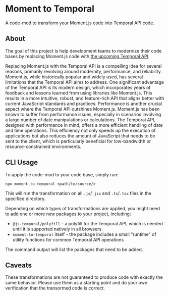 # Moment to Temporal

A code-mod to transform your Moment.js code into Temporal API code.

## About

The goal of this project is help development teams to modernize their code bases by replacing Moment.js code with [the upcoming Temporal API](https://tc39.es/proposal-temporal/docs/).

Replacing Moment.js with the Temporal API is a compelling idea for several reasons, primarily revolving around modernity, performance, and reliability. Moment.js, while historically popular and widely used, has several limitations that the Temporal API aims to address. One significant advantage of the Temporal API is its modern design, which incorporates years of feedback and lessons learned from using libraries like Moment.js. This results in a more intuitive, robust, and feature-rich API that aligns better with current JavaScript standards and practices. Performance is another crucial aspect where the Temporal API outshines Moment.js. Moment.js has been known to suffer from performance issues, especially in scenarios involving a large number of date manipulations or calculations. The Temporal API, designed with performance in mind, offers a more efficient handling of date and time operations. This efficiency not only speeds up the execution of applications but also reduces the amount of JavaScript that needs to be sent to the client, which is particularly beneficial for low-bandwidth or resource-constrained environments.

## CLI Usage

To apply the code-mod to your code base, simply run:

```
npx moment-to-temporal <path/to/source/>
```

This will run the transformation on all `.js`/`.jsx` and `.ts`/`.tsx` files in the specified directory.

Depending on which types of transformations are applied, you might need to add one or more new packages to your project, including:

- `@js-temporal/polyfill` - a polyfill for the Temporal API, which is needed until it is supported natively in all browsers
- `moment-to-temporal` itself - the package includes a small "runtime" of utility functions for common Temporal API operations

The command output will list the packages that need to be added.

## Caveats

These transformations are not guaranteed to produce code with exactly the same behavior. Please use them as a starting point and do your own verification that the transormed code is correct.